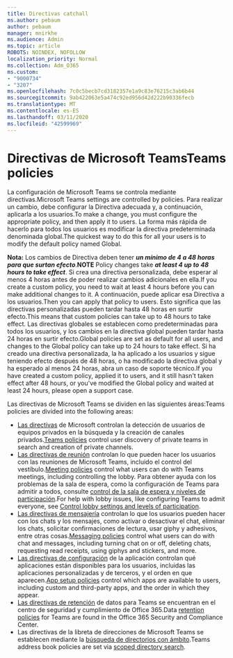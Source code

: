 ```yaml
---
title: Directivas catchall
ms.author: pebaum
author: pebaum
manager: mnirkhe
ms.audience: Admin
ms.topic: article
ROBOTS: NOINDEX, NOFOLLOW
localization_priority: Normal
ms.collection: Adm_O365
ms.custom:
- "9000734"
- "3207"
ms.openlocfilehash: 7c0c5becb7cd3182357e1a9c83e76215c3ab6b44
ms.sourcegitcommit: 9ab422063e5a474c92ed956d42d222b90336fecb
ms.translationtype: MT
ms.contentlocale: es-ES
ms.lasthandoff: 03/11/2020
ms.locfileid: "42599969"
---
```

# <a name="teams-policies"></a><span data-ttu-id="adbf8-102">Directivas de Microsoft Teams</span><span class="sxs-lookup"><span data-stu-id="adbf8-102">Teams policies</span></span>

<span data-ttu-id="adbf8-103">La configuración de Microsoft Teams se controla mediante directivas.</span><span class="sxs-lookup"><span data-stu-id="adbf8-103">Microsoft Teams settings are controlled by policies.</span></span> <span data-ttu-id="adbf8-104">Para realizar un cambio, debe configurar la Directiva adecuada y, a continuación, aplicarla a los usuarios.</span><span class="sxs-lookup"><span data-stu-id="adbf8-104">To make a change, you must configure the appropriate policy, and then apply it to users.</span></span> <span data-ttu-id="adbf8-105">La forma más rápida de hacerlo para todos los usuarios es modificar la directiva predeterminada denominada global.</span><span class="sxs-lookup"><span data-stu-id="adbf8-105">The quickest way to do this for all your users is to modify the default policy named Global.</span></span> 

<span data-ttu-id="adbf8-106">**Nota:** Los cambios de Directiva deben tener ***un mínimo de 4 a 48 horas para que surtan efecto***.</span><span class="sxs-lookup"><span data-stu-id="adbf8-106">**NOTE** Policy changes take ***at least 4 up to 48 hours to take effect***.</span></span> <span data-ttu-id="adbf8-107">Si crea una directiva personalizada, debe esperar al menos 4 horas antes de poder realizar cambios adicionales en ella.</span><span class="sxs-lookup"><span data-stu-id="adbf8-107">If you create a custom policy, you need to wait at least 4 hours before you can make additional changes to it.</span></span> <span data-ttu-id="adbf8-108">A continuación, puede aplicar esa Directiva a los usuarios.</span><span class="sxs-lookup"><span data-stu-id="adbf8-108">Then you can apply that policy to users.</span></span> <span data-ttu-id="adbf8-109">Esto significa que las directivas personalizadas pueden tardar hasta 48 horas en surtir efecto.</span><span class="sxs-lookup"><span data-stu-id="adbf8-109">This means that custom policies can take up to 48 hours to take effect.</span></span> <span data-ttu-id="adbf8-110">Las directivas globales se establecen como predeterminadas para todos los usuarios, y los cambios en la directiva global pueden tardar hasta 24 horas en surtir efecto.</span><span class="sxs-lookup"><span data-stu-id="adbf8-110">Global policies are set as default for all users, and changes to the Global policy can take up to 24 hours to take effect.</span></span> <span data-ttu-id="adbf8-111">Si ha creado una directiva personalizada, la ha aplicado a los usuarios y sigue teniendo efecto después de 48 horas, o ha modificado la directiva global y ha esperado al menos 24 horas, abra un caso de soporte técnico.</span><span class="sxs-lookup"><span data-stu-id="adbf8-111">If you have created a custom policy, applied it to users, and it still hasn't taken effect after 48 hours, or you've modified the Global policy and waited at least 24 hours, please open a support case.</span></span>

<span data-ttu-id="adbf8-112">Las directivas de Microsoft Teams se dividen en las siguientes áreas:</span><span class="sxs-lookup"><span data-stu-id="adbf8-112">Teams policies are divided into the following areas:</span></span>

- <span data-ttu-id="adbf8-113">[Las directivas](https://docs.microsoft.com/MicrosoftTeams/teams-policies) de Microsoft controlan la detección de usuarios de equipos privados en la búsqueda y la creación de canales privados.</span><span class="sxs-lookup"><span data-stu-id="adbf8-113">[Teams policies](https://docs.microsoft.com/MicrosoftTeams/teams-policies) control user discovery of private teams in search and creation of private channels.</span></span>  
- <span data-ttu-id="adbf8-114">[Las directivas de reunión](https://docs.microsoft.com/microsoftteams/meeting-policies-in-teams) controlan lo que pueden hacer los usuarios con las reuniones de Microsoft Teams, incluido el control del vestíbulo.</span><span class="sxs-lookup"><span data-stu-id="adbf8-114">[Meeting policies](https://docs.microsoft.com/microsoftteams/meeting-policies-in-teams) control what users can do with Teams meetings, including controlling the lobby.</span></span> <span data-ttu-id="adbf8-115">Para obtener ayuda con los problemas de la sala de espera, como la configuración de Teams para admitir a todos, consulte [control de la sala de espera y niveles de participación](https://docs.microsoft.com/alchemyinsights/bypass-lobby).</span><span class="sxs-lookup"><span data-stu-id="adbf8-115">For help with lobby issues, like configuring Teams to admit everyone, see [Control lobby settings and levels of participation](https://docs.microsoft.com/alchemyinsights/bypass-lobby).</span></span>
- <span data-ttu-id="adbf8-116">[Las directivas de mensajería](https://docs.microsoft.com/microsoftteams/messaging-policies-in-teams) controlan lo que los usuarios pueden hacer con los chats y los mensajes, como activar o desactivar el chat, eliminar los chats, solicitar confirmaciones de lectura, usar giphy y adhesivos, entre otras cosas.</span><span class="sxs-lookup"><span data-stu-id="adbf8-116">[Messaging policies](https://docs.microsoft.com/microsoftteams/messaging-policies-in-teams) control what users can do with chat and messages, including turning chat on or off, deleting chats, requesting read receipts, using giphys and stickers, and more.</span></span>
- <span data-ttu-id="adbf8-117">[Las directivas de configuración](https://docs.microsoft.com/MicrosoftTeams/teams-app-setup-policies) de la aplicación controlan qué aplicaciones están disponibles para los usuarios, incluidas las aplicaciones personalizadas y de terceros, y el orden en que aparecen.</span><span class="sxs-lookup"><span data-stu-id="adbf8-117">[App setup policies](https://docs.microsoft.com/MicrosoftTeams/teams-app-setup-policies) control which apps are available to users, including custom and third-party apps, and the order in which they appear.</span></span>  
- <span data-ttu-id="adbf8-118">[Las directivas de retención](https://docs.microsoft.com/microsoftteams/retention-policies) de datos para Teams se encuentran en el centro de seguridad y cumplimiento de Office 365.</span><span class="sxs-lookup"><span data-stu-id="adbf8-118">Data [retention policies](https://docs.microsoft.com/microsoftteams/retention-policies) for Teams are found in the Office 365 Security and Compliance Center.</span></span>
- <span data-ttu-id="adbf8-119">Las directivas de la libreta de direcciones de Microsoft Teams se establecen mediante la [búsqueda de directorios con ámbito](https://docs.microsoft.com/MicrosoftTeams/teams-scoped-directory-search).</span><span class="sxs-lookup"><span data-stu-id="adbf8-119">Teams address book policies are set via [scoped directory search](https://docs.microsoft.com/MicrosoftTeams/teams-scoped-directory-search).</span></span>